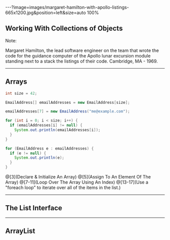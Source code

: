 ---?image=images/margaret-hamilton-with-apollo-listings-665x1200.jpg&position=left&size=auto 100%

## Working With Collections of Objects

Note:

Margaret Hamilton, the lead software engineer on the team that wrote the code for the guidance computer of the Apollo lunar excursion module standing next to a stack the listings of their code. Cambridge, MA - 1969.

---

## Arrays

```java
int size = 42;

EmailAddress[] emailAddresses = new EmailAddress[size];

emailAddresses[7] = new EmailAddress("me@example.com");

for (int i = 0; i < size; i++) {
  if (emailAddresses[i] != null) {
    System.out.println(emailAddresses[i]);
  }
}

for (EmailAddress e : emailAddresses) {
  if (e != null) {
    System.out.println(e);
  }
}
```

@[3](Declare & Initialize An Array)
@[5](Assign To An Element Of The Array)
@[7-11](Loop Over The Array Using An Index)
@[13-17](Use a "foreach loop" to iterate over all of the items in the list.)

---

## The List Interface

---

## ArrayList
